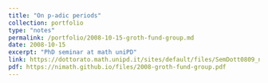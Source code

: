 ```yaml
---
title: "On p-adic periods"
collection: portfolio
type: "notes"
permalink: /portfolio/2008-10-15-groth-fund-group.md
date: 2008-10-15
excerpt: "PhD seminar at math uniPD"
link: https://dottorato.math.unipd.it/sites/default/files/SemDott0809_note.pdf
pdf: https://nimath.github.io/files/2008-groth-fund-group.pdf
---
```

